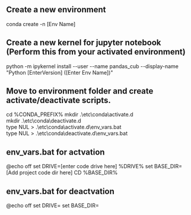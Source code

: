 ## Create a new environment
conda create -n [Env Name]

## Create a new kernel for jupyter notebook (Perform this from your activated environment)
python -m ipykernel install --user --name pandas_cub --display-name "Python [EnterVersion] ([Enter Env Name])"

## Move to environment folder and create activate/deactivate scripts. 
cd %CONDA_PREFIX%
mkdir .\etc\conda\activate.d<BR>
mkdir .\etc\conda\deactivate.d<BR>
type NUL > .\etc\conda\activate.d\env_vars.bat<BR>
type NUL > .\etc\conda\deactivate.d\env_vars.bat<BR>

## env_vars.bat for actvation
@echo off
set DRIVE=[enter code drive here]
%DRIVE%
set BASE_DIR=[Add project code dir here]
CD %BASE_DIR%


## env_vars.bat for deactvation
@echo off
set DRIVE=
set BASE_DIR=

